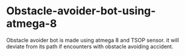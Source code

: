 # Obstacle-avoider-bot-using-atmega-8
Obstacle avoider bot is made using atmega 8 and TSOP sensor. it will deviate from its path if encounters with obstacle avoiding accident. 
